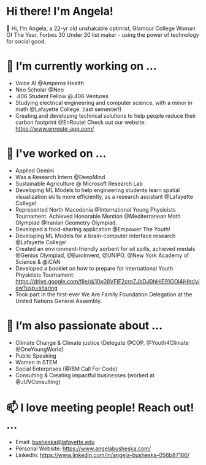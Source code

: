 # Hi there! I'm Angela!

👋 Hi, I’m Angela, a 22-yr old unshakable optimist, Glamour College Woman Of The Year, Forbes 30 Under 30 list maker - using the power of technology for social good. 

# 🌱 I’m currently working on ...
- Voice AI @Amperos Health
- Neo Scholar @Neo
- .406 Student Fellow @.406 Ventures
- Studying electrical engineering and computer science, with a minor in math @Lafayette College. (last semester!)
- Creating and developing technical solutions to help people reduce their carbon footprint @EnRoute! Check out our website: https://www.enroute-app.com/ 

# 👀 I've worked on ...
- Applied Gemini
- Was a Research Intern @DeepMind
- Sustainable Agriculture @ Microsoft Research Lab
- Developing ML Models to help engineering students learn spatial visualization skills more efficiently, as a research assistant @Lafayette College! 
- Represented North Macedonia @International Young Physicists Tournament. Achieved Honorable Mention @Mediterranean Math Olympiad @Iranian Geometry Olympiad.
- Developed a food-sharing application @Empower The Youth!
- Developing ML Models for a brain-computer interface research  @Lafayette College! 
- Created an environment-friendly sorbent for oil spills, achieved medals @Genius Olympiad, @EuroInvent, @UNIPO, @New York Academy of Science & @iCAN
- Developed a booklet on how to prepare for International Youth Physicists Tournament: https://drive.google.com/file/d/10x08VFlF2crqZJbDJ0hHiE91GOl4jHhr/view?usp=sharing
- Took part in the first-ever We Are Family Foundation Delegation at the United Nations General Assembly. 
 
# 💞️ I’m also passionate about ...
- Climate Change & Climate justice (Delegate @COP, @Youth4Climate @OneYoungWorld)
- Public Speaking 
- Women in STEM
- Social Enterprises (@IBM Call For Code)
- Consulting & Creating impactful businesses (worked at @JUVConsulting)

# 📫 I love meeting people! Reach out! ...
- Email: busheska@lafayette.edu 
- Personal Website: https://www.angelabusheska.com/
- LinkedIn: https://www.linkedin.com/in/angela-busheska-056b87166/

<!---
Angelaangie-ai/Angelaangie-ai is a ✨ special ✨ repository because its `README.md` (this file) appears on your GitHub profile.
You can click the Preview link to take a look at your changes.
--->
